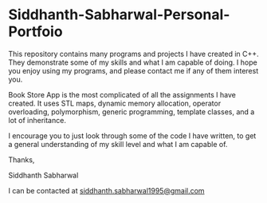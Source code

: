 Siddhanth-Sabharwal-Personal-Portfoio
=====================================

This repository contains many programs and projects I have created in C++. They demonstrate some of my skills and what I am capable of doing. I hope you enjoy using my programs, and please contact me if any of them interest you.

Book Store App is the most complicated of all the assignments I have created. It uses STL maps, dynamic memory allocation, operator overloading, polymorphism, generic programming, template classes, and a lot of inheritance. 

I encourage you to just look through some of the code I have written, to get a general understanding of my skill level and what I am capable of.

Thanks,

Siddhanth Sabharwal

I can be contacted at siddhanth.sabharwal1995@gmail.com
